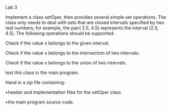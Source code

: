 Lab 3

Implement a class setOper, then provides several simple set operations. The class only needs to deal with sets that are closed intervals specified by two real numbers; for example, the pair( 2.5, 4.5) represents the interval [2.5, 4.5]. The following operations should be supported:

 Check if the value x belongs to the given interval.

 Check if the value x belongs to the intersection of two intervals.  

Check if the value x belongs to the union of two intervals.

 test this class  in the main program.

Hand in a zip file containing:

•header and implementation files for the setOper class

•the main program source code.

